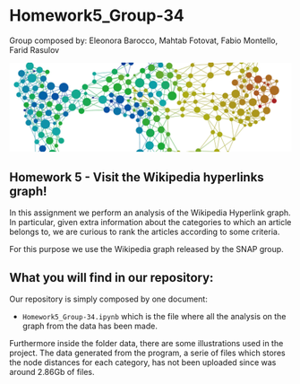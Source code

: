 # Homework5_Group-34
Group composed by: Eleonora Barocco, Mahtab Fotovat, Fabio Montello, Farid Rasulov

![graph image](data/TDAmainP.jpg)

## Homework 5 - Visit the Wikipedia hyperlinks graph!



In this assignment we perform an analysis of the Wikipedia Hyperlink graph. In particular, given extra information about the categories to which an article belongs to, we are curious to rank the articles according to some criteria.

For this purpose we use the Wikipedia graph released by the SNAP group.
## What you will find in our repository:
Our repository is simply composed by one document:
 -  `Homework5_Group-34.ipynb` which is the file where all the analysis on the graph from the data has been made.
 
Furthermore inside the folder data, there are some illustrations used in the project.
The data generated from the program, a serie of files which stores the node distances for each category, has not been uploaded since was around 2.86Gb of files.

